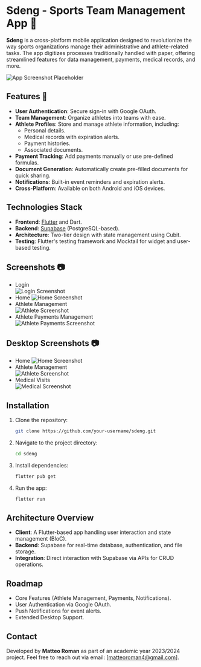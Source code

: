 # Sdeng - Sports Team Management App 🏀

**Sdeng** is a cross-platform mobile application designed to revolutionize the way sports organizations manage their administrative and athlete-related tasks. The app digitizes processes traditionally handled with paper, offering streamlined features for data management, payments, medical records, and more.

![App Screenshot Placeholder](link_to_screenshot)

## Features 🌟

- **User Authentication**: Secure sign-in with Google OAuth.
- **Team Management**: Organize athletes into teams with ease.
- **Athlete Profiles**: Store and manage athlete information, including:
    - Personal details.
    - Medical records with expiration alerts.
    - Payment histories.
    - Associated documents.
- **Payment Tracking**: Add payments manually or use pre-defined formulas.
- **Document Generation**: Automatically create pre-filled documents for quick sharing.
- **Notifications**: Built-in event reminders and expiration alerts.
- **Cross-Platform**: Available on both Android and iOS devices.

## Technologies Stack 

- **Frontend**: [Flutter](https://flutter.dev/) and Dart.
- **Backend**: [Supabase](https://supabase.com/) (PostgreSQL-based).
- **Architecture**: Two-tier design with state management using Cubit.
- **Testing**: Flutter's testing framework and Mocktail for widget and user-based testing.

## Screenshots 📷
- Login  
  ![Login Screenshot](https://github.com/TeoRomens/sdeng/blob/main/screenshots/login.png?raw=true)
- Home
  ![Home Screenshot](https://github.com/TeoRomens/sdeng/blob/main/screenshots/home.png?raw=true)
- Athlete Management  
  ![Athlete Screenshot](https://github.com/TeoRomens/sdeng/blob/main/screenshots/athlete.png?raw=true)
- Athlete Payments Management  
  ![Athlete Payments Screenshot](https://github.com/TeoRomens/sdeng/blob/main/screenshots/athlete-payments.png?raw=true)

## Desktop Screenshots 📷
- Home
  ![Home Screenshot](https://github.com/TeoRomens/sdeng/blob/main/screenshots/home-desktop.png?raw=true)
- Athlete Management  
  ![Athlete Screenshot](https://github.com/TeoRomens/sdeng/blob/main/screenshots/athlete-desktop.png?raw=true)
- Medical Visits  
  ![Medical Screenshot](https://github.com/TeoRomens/sdeng/blob/main/screenshots/med-visits-desktop.png?raw=true)


## Installation

1. Clone the repository:
   ```bash
   git clone https://github.com/your-username/sdeng.git

2. Navigate to the project directory:
   ```bash
   cd sdeng
   
3. Install dependencies:
   ```bash
   flutter pub get
   
4. Run the app:
   ```bash
   flutter run

## Architecture Overview 
- **Client**: A Flutter-based app handling user interaction and state management (BloC). 
- **Backend**: Supabase for real-time database, authentication, and file storage. 
- **Integration**: Direct interaction with Supabase via APIs for CRUD operations.

## Roadmap
- Core Features (Athlete Management, Payments, Notifications). 
- User Authentication via Google OAuth. 
- Push Notifications for event alerts. 
- Extended Desktop Support.

## Contact
Developed by **Matteo Roman** as part of an academic year 2023/2024 project.
Feel free to reach out via email: [matteoroman4@gmail.com].